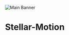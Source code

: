 ![Main Banner](https://drive.google.com/file/d/19U4PeCk7Gd2sIsVNhO3Np-ol_w3wdGK_/view?usp=sharing)
# Stellar-Motion

